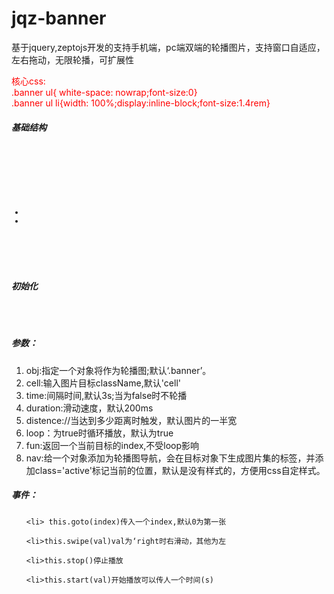 # jqz-banner

<p>基于jquery,zeptojs开发的支持手机端，pc端双端的轮播图片，支持窗口自适应，左右拖动，无限轮播，可扩展性</p>

<p style = 'color:red'>核心css:<br/>
.banner ul{ white-space: nowrap;font-size:0}<br/>
.banner ul li{width: 100%;display:inline-block;font-size:1.4rem}
</p>
<h5>基础结构</h5>
<code>
	<div class ='banner'>
		<ul>
			<li><img /><li>
		</ul>
	</div>
</code>
<h5>初始化</h5>
<code>
	<script>
		var banner = new $.jqz_banner();
	</script>
</code>
<h5>参数：</h5>	
<ol>
	<li>obj:指定一个对象将作为轮播图;默认‘.banner’。
	<li>cell:输入图片目标className,默认'cell'
	<li>time:间隔时间,默认3s;当为false时不轮播
	<li>duration:滑动速度，默认200ms
	<li>distence://当达到多少距离时触发，默认图片的一半宽
	<li>loop：为true时循环播放，默认为true
	<li>fun:返回一个当前目标的index,不受loop影响
	<li>nav:给一个对象添加为轮播图导航，会在目标对象下生成图片集的<a>标签，并添加class='active'标记当前的位置，默认是没有样式的，方便用css自定样式。
</ol>
<h5>事件：</h5>
<ul>
	
	<li> this.goto(index)传入一个index,默认0为第一张
	
	<li>this.swipe(val)val为‘right时右滑动，其他为左
	
	<li>this.stop()停止播放
	
	<li>this.start(val)开始播放可以传人一个时间(s)
</ul>

